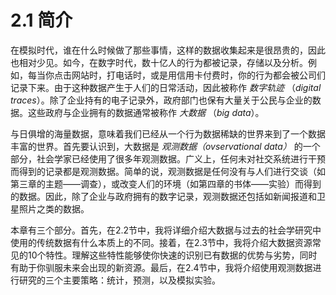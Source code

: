 # 2.1 简介

在模拟时代，谁在什么时候做了那些事情，这样的数据收集起来是很昂贵的，因此也相对少见。如今，在数字时代，数十亿人的行为都被记录，存储以及分析。例如，每当你点击网站时，打电话时，或是用信用卡付费时，你的行为都会被公司们记录下来。由于这种数据产生于人们的日常活动，因此被称作 *数字轨迹* （*digital traces*）。除了企业持有的电子记录外，政府部门也保有大量关于公民与企业的数据。这些政府与企业拥有的数据通常被称作 *大数据* （*big data*）。

与日俱增的海量数据，意味着我们已经从一个行为数据稀缺的世界来到了一个数据丰富的世界。首先要认识到，大数据是 *观测数据（ovservational data）* 的一个部分，社会学家已经使用了很多年观测数据。广义上，任何未对社交系统进行干预而得到的记录都是观测数据。简单的说，观测数据是任何没有与人们进行交谈（如第三章的主题——调查），或改变人们的环境（如第四章的书体——实验）而得到的数据。因此，除了企业与政府拥有的数字记录，观测数据还包括如新闻报道和卫星照片之类的数据。

本章有三个部分。首先，在2.2节中，我将详细介绍大数据与过去的社会学研究中使用的传统数据有什么本质上的不同。接着，在2.3节中，我将介绍大数据资源常见的10个特性。理解这些特性能够使你快速的识别已有数据的优势与劣势，同时有助于你驯服未来会出现的新资源。最后，在2.4节中，我将介绍使用观测数据进行研究的三个主要策略：统计，预测，以及模拟实验。
